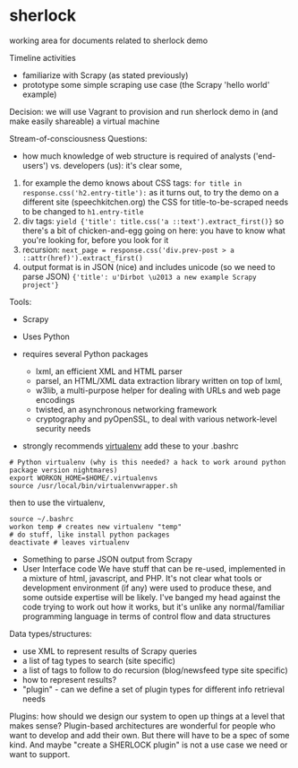 # sherlock
working area for documents related to sherlock demo

Timeline activities
 - familiarize with Scrapy (as stated previously)
 - prototype some simple scraping use case (the Scrapy 'hello world' example)

Decision: we will use Vagrant to provision and run sherlock demo in (and make
   easily shareable) a virtual machine
   
Stream-of-consciousness Questions:
 - how much knowledge of web structure is required of analysts ('end-users') vs. developers (us): it's clear some,
1.  for example the demo knows about CSS tags:
  ```for title in response.css('h2.entry-title'):```
  as it turns out, to try the demo on a different site (speechkitchen.org) the CSS for title-to-be-scraped needs to be changed to ```h1.entry-title```
2.  div tags:
  ```yield {'title': title.css('a ::text').extract_first()}```
so there's a bit of chicken-and-egg going on here: you have to know what you're looking for, before you look for it
3.  recursion:
  ```next_page = response.css('div.prev-post > a ::attr(href)').extract_first()```
4. output format is in JSON (nice) and includes unicode (so we need to parse JSON)
  ```{'title': u'Dirbot \u2013 a new example Scrapy project'}```

Tools:
 * Scrapy
  - Uses Python
  - requires several Python packages
    * lxml, an efficient XML and HTML parser
    * parsel, an HTML/XML data extraction library written on top of lxml,
    * w3lib, a multi-purpose helper for dealing with URLs and web page encodings
    * twisted, an asynchronous networking framework
    * cryptography and pyOpenSSL, to deal with various network-level security needs

  - strongly recommends [virtualenv](https://virtualenv.pypa.io/en/stable/installation/)
  add these to your .bashrc
  ```
  # Python virtualenv (why is this needed? a hack to work around python package version nightmares)                                                                                                  
export WORKON_HOME=$HOME/.virtualenvs
source /usr/local/bin/virtualenvwrapper.sh
```
then to use the virtualenv,
```
source ~/.bashrc
workon temp # creates new virtualenv "temp"
# do stuff, like install python packages
deactivate # leaves virtualenv
```
  * Something to parse JSON output from Scrapy
  * User Interface code
    We have stuff that can be re-used, implemented in a mixture of html, javascript, and PHP. It's not clear what tools or development environment (if any) were used to produce these, and some outside expertise will be likely. I've banged my head against the code trying to work out how it works, but it's unlike any normal/familiar programming language in terms of control flow and data structures

Data types/structures: 
  * use XML to represent results of Scrapy queries
  * a list of tag types to search (site specific)
  * a list of tags to follow to do recursion (blog/newsfeed type site specific)
  * how to represent results?
  * "plugin" - can we define a set of plugin types for different info retrieval needs

Plugins: how should we design our system to open up things at a level that makes sense? Plugin-based architectures are wonderful for people who want to develop and add their own. But there will have to be a spec of some kind. And maybe "create a SHERLOCK plugin" is not a use case we need or want to support.

